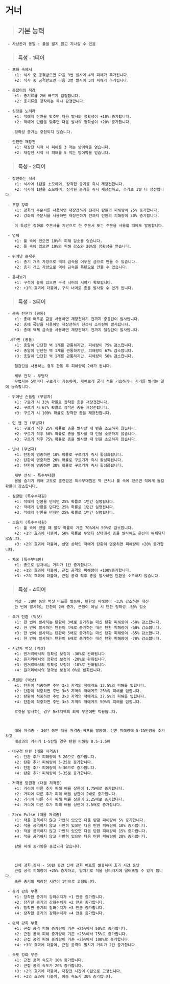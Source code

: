 # 거너

> ## 기본 능력

     - 사냥꾼과 동일 : 풀을 밟지 않고 지나갈 수 있음

> ### 특성 - 1티어

     - 포화 속에서
        +1: 식사 중 공격받으면 다음 3번 발사에 4의 피해가 추가됩니다.
        +2: 식사 중 공격받으면 다음 3번 발사에 5의 피해가 추가됩니다.
     
     - 총잡이의 직감
        +1: 총기류를 2배 빠르게 감정합니다.
        +2: 총기류를 장착하는 즉시 감정합니다.

     - 심장을 노려라
        +1: 적에게 탄환을 맞추면 다음 발사의 정확성이 +10% 증가합니다.
        +2: 적에게 탄환을 맞추면 다음 발사의 정확성이 +20% 증가합니다.

        정확성 증가는 중첩되지 않습니다.

     - 안전한 재장전
        +1: 재장전 시작 시 피해를 3 막는 방어막을 얻습니다.
        +2: 재장전 시작 시 피해를 5 막는 방어막을 얻습니다.

> ### 특성 - 2티어

     - 장전하는 식사
        +1: 식사에 1턴을 소모하며, 장착한 총기를 즉시 재장전합니다.
        +2: 식사에 1턴을 소모하며, 장착한 총기를 즉시 재장전하고, 추가로 1발 더 장전합니다.

     - 무장 강화
        +1: 강화의 주문서를 사용하면 재장전하기 전까지 탄환의 피해량이 25% 증가합니다.
        +2: 강화의 주문서를 사용하면 재장전하기 전까지 탄환의 피해량이 50% 증가합니다.

        이 특성은 강화의 주문서를 기반으로 한 주문서 또는 주문을 사용할 때에도 발동합니다.

     - 엄폐
        +1: 풀 속에 있으면 10%의 피해 감소를 얻습니다.
        +2: 풀 속에 있으면 10%의 피해 감소와 20%의 정확성을 얻습니다.

     - 뛰어난 손재주
        +1: 총기 개조 가방으로 액체 금속을 어두운 금으로 만들 수 있습니다.
        +2: 총기 개조 가방으로 액체 금속을 폭탄으로 만들 수 있습니다.

     - 훔쳐보기
        +1: 구석에 붙어 있으면 구석 너머의 시야가 확보됩니다.
        +2: +1의 효과에 더불어, 구석 너머로 총을 발사할 수 있게 됩니다.

> ### 특성 - 3티어

     - 금속 전문가 (공통)
        +1: 총에 어두운 금을 사용하면 재장전하기 전까지 중공탄이 발사됩니다.
        +2: 총에 폭탄을 사용하면 재장전하기 전까지 소이탄이 발사됩니다.
        +3: 총에 액체 금속을 사용하면 재장전하기 전까지 철갑탄이 발사됩니다.

     -시가전 (공통)
        +1: 총알이 단단한 벽 1개를 관통하지만, 피해량이 75% 감소합니다.
        +2: 총알이 단단한 벽 1개를 관통하지만, 피해량이 67% 감소합니다.
        +3: 총알이 단단한 벽 1개를 관통하지만, 피해량이 50% 감소합니다.

        철갑탄을 사용하는 경우 관통 후 피해량이 2배가 됩니다.

        세부 전직 - 무법자
        무법자는 5턴마다 구르기가 가능하며, 재빠르게 굴러 적을 기습하거나 거리를 벌리는 일에 능숙합니다.

     - 뛰어난 손놀림 (무법자)
        +1: 구르기 시 33% 확률로 장착한 총을 재장전합니다.
        +2: 구르기 시 67% 확률로 장착한 총을 재장전합니다.
        +3: 구르기 시 100% 확률로 장착한 총을 재장전합니다.

     - 런 앤 건 (무법자)
        +1: 구르기 직후 25% 확률로 총을 발사할 때 턴을 소모하지 않습니다.
        +2: 구르기 직후 50% 확률로 총을 발사할 때 턴을 소모하지 않습니다.
        +3: 구르기 직후 75% 확률로 총을 발사할 때 턴을 소모하지 않습니다.

     - 난사 (무법자)
        +1: 탄환이 명중하면 10% 확률로 구르기가 즉시 활성화됩니다.
        +2: 탄환이 명중하면 20% 확률로 구르기가 즉시 활성화됩니다.
        +3: 탄환이 명중하면 30% 확률로 구르기가 즉시 활성화됩니다.

        세부 전직 - 특수부대원
        몸을 숨기기 위해 고도로 훈련받은 특수부대원은 벽 근처나 풀 속에 있으면 적에게 들킬 확률이 감소합니다.

     - 섬광탄 (특수부대원)
        +1: 적에게 탄환을 던지면 25% 확률로 1턴간 실명됩니다.
        +2: 적에게 탄환을 던지면 25% 확률로 1턴간 실명됩니다.
        +3: 적에게 탄환을 던지면 25% 확률로 1턴간 실명됩니다.

     - 소음기 (특수부대원)
        +1: 풀 속에 있을 때 발각 확률이 기존 70%에서 50%로 감소합니다.
        +2: +1의 효과에 더불어, 50% 확률로 투명화 상태에서 총을 발사해도 은신이 해제되지 않습니다.
        +3: +2의 효과에 더불어, 실명 상태인 적에게 탄환이 명중하면 피해량이 +20% 증가합니다.

     - 체술 (특수부대원)
        +1: 총으로 밀쳐내는 거리가 1칸 증가합니다.
        +2: +1의 효과에 더불어, 근접 공격의 피해량이 +100%증가합니다.
        +3: +2의 효과에 더불어, 근접 공격 직후 총을 발사하면 탄환을 소모하지 않습니다.

> ### 특성 - 4티어

        벅샷 - 30턴 동안 벅샷 버프를 발동해, 탄환의 피해량이 -33% 감소하는 대신
        한 번에 발사하는 탄환이 2배 증가, 근접이 아닐 시 탄환 정확성 -50% 감소

     - 추가 탄환 (벅샷)
        +1: 한 번에 발사하는 탄환이 3배로 증가하는 대신 탄환 피해량이 -50% 감소합니다.
        +2: 한 번에 발사하는 탄환이 4배로 증가하는 대신 탄환 피해량이 -60% 감소합니다.
        +3: 한 번에 발사하는 탄환이 5배로 증가하는 대신 탄환 피해량이 -65% 감소합니다.
        +4: 한 번에 발사하는 탄환이 6배로 증가하는 대신 탄환 피해량이 -70% 감소합니다.

     - 시간차 벅샷 (벅샷)
        +1: 원거리에서의 정확성 보정이 -30%로 완화됩니다.
        +2: 원거리에서의 정확성 보정이 -20%로 완화됩니다.
        +3: 원거리에서의 정확성 보정이 -10%로 완화됩니다.
        +4: 원거리에서의 정확성 보정이 0%로 완화됩니다.

     - 폭발탄 (벅샷)
        +1: 탄환이 적중하면 주변 3×3 지역의 적에게도 12.5%의 피해를 입힙니다.
        +2: 탄환이 적중하면 주변 3×3 지역의 적에게도 25%의 피해를 입힙니다.
        +3: 탄환이 적중하면 주변 3×3 지역의 적에게도 37.5%의 피해를 입힙니다.
        +4: 탄환이 적중하면 주변 3×3 지역의 적에게도 50%의 피해를 입힙니다.

        로켓을 발사하는 경우 5×5지역의 외곽 부분에만 적용됩니다.



        대물 저격총 - 30턴 동안 대물 저격총 버프를 발동해, 탄환 피해량에 5-15만큼을 추가하고
        대상과의 거리가 1-5칸일 경우 탄환 피해량 0.5-1.5배

     - 대구경 탄환 (대물 저격총)
        +1: 탄환 추가 피해량이 5-20으로 증가합니다.
        +2: 탄환 추가 피해량이 5-25로 증가합니다.
        +3: 탄환 추가 피해량이 5-30으로 증가합니다.
        +4: 탄환 추가 피해량이 5-35로 증가합니다.

     - 저격용 망원경 (대물 저격총)
        +1: 거리에 따른 추가 피해 배율 상한이 1.75배로 증가합니다.
        +2: 거리에 따른 추가 피해 배율 상한이 2배로 증가합니다.
        +3: 거리에 따른 추가 피해 배율 상한이 2.25배로 증가합니다.
        +4: 거리에 따른 추가 피해 배율 상한이 2.5배로 증가합니다.

     - Zero Pulse (대물 저격총)
        +1: 적을 공격하지 않고 가만히 있으면 다음 탄환 피해량이 5% 증가합니다.
        +2: 적을 공격하지 않고 가만히 있으면 다음 탄환 피해량이 10% 증가합니다.
        +3: 적을 공격하지 않고 가만히 있으면 다음 탄환 피해량이 15% 증가합니다.
        +4: 적을 공격하지 않고 가만히 있으면 다음 탄환 피해량이 20% 증가합니다.

        탄환 피해 증가량은 중첩되지 않습니다.



        신체 강화 장치 - 50턴 동안 신체 강화 버프를 발동하여 효과 시간 동안
        근접 공격 피해량이 +25% 증가하고, 밀치기로 적을 낭떠러지에 떨어뜨릴 수 있게 됩니다.
        또한 총기의 재장전 시간이 1턴으로 고정됩니다.

     - 총기 강화 부품
        +1: 장착한 총기의 강화수치가 +1 만큼 증가합니다.
        +2: 장착한 총기의 강화수치가 +2 만큼 증가합니다.
        +3: 장착한 총기의 강화수치가 +3 만큼 증가합니다.
        +4: 장착한 총기의 강화수치가 +4 만큼 증가합니다.

     - 완력 강화 부품
        +1: 근접 공격 피해 증가량이 기존 +25%에서 50%로 증가합니다.
        +2: 근접 공격 피해 증가량이 기존 +25%에서 75%로 증가합니다.
        +3: 근접 공격 피해 증가량이 기존 +25%에서 100%로 증가합니다.
        +4: +3의 효과에 더불어, 근접 공격의 밀치기 거리가 2칸 증가합니다.

     - 속도 강화 부품
        +1: 근접 공격 속도가 10% 증가합니다.
        +2: 근접 공격 속도가 20% 증가합니다.
        +3: +2의 효과에 더불어, 재장전 시간이 0턴으로 고정됩니다.
        +4: +3의 효과에 더불어, 이동 속도가 30% 증가합니다.


